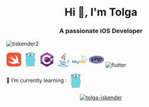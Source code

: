 
<h1 align="center">Hi 👋, I'm Tolga</h1>
<h3 align="center">A passionate iOS Developer </h3>
<p align="left"> <img src="https://komarev.com/ghpvc/?username=tiskender2" alt="tiskender2" /> </p>

<p align="left">
 <img src="https://raw.githubusercontent.com/devicons/devicon/master/icons/swift/swift-original.svg" alt="swift" width="40" height="40"/>
 <img src="https://raw.githubusercontent.com/devicons/devicon/master/icons/go/go-original.svg" alt="go" width="40" height="40"/> 
 <img src="https://raw.githubusercontent.com/devicons/devicon/master/icons/csharp/csharp-original.svg" alt="csharp" width="40" height="40"/>  
 <img src="https://raw.githubusercontent.com/devicons/devicon/master/icons/java/java-original.svg" alt="java" width="40" height="40"/>
 <img src="https://raw.githubusercontent.com/devicons/devicon/master/icons/mysql/mysql-original-wordmark.svg" alt="mysql" width="40" height="40"/> 
 <img src="https://raw.githubusercontent.com/devicons/devicon/master/icons/php/php-original.svg" alt="php" width="40" height="40"/>
 <img src="https://www.vectorlogo.zone/logos/flutterio/flutterio-icon.svg" alt="flutter" width="40" height="40"/>
 </p>
 <p align="center">
<p align="left"> <a align="left">🌱 I’m currently learning : </a><a href="https://golang.org/" target="blank"><img align="center" src="https://raw.githubusercontent.com/devicons/devicon/master/icons/go/go-original.svg" alt="go" width="40" height="40"/> </a> </p>
<p align="center">
<a href="https://linkedin.com/in/tolga-iskender" target="blank"><img align="center" src="https://camo.githubusercontent.com/f8f2f2196da085883b31fdd94216f5f7b36dd8e166a4fd93ed0c597e8a07db48/68747470733a2f2f696d672e736869656c64732e696f2f62616467652f2d4c696e6b6564696e2d626c75653f7374796c653d666c6174266c6f676f3d4c696e6b6564696e266c6f676f436f6c6f723d7768697465266c696e6b3d68747470733a2f2f7777772e6c696e6b6564696e2e636f6d2f696e2f627572616b2d73656c696d2d254335253946656e797572742d62313535333761622f" alt="tolga-iskender" height="30" width="70" /></a>
</p>
<!--
**tiskender2/tiskender2** is a ✨ _special_ ✨ repository because its `README.md` (this file) appears on your GitHub profile.


